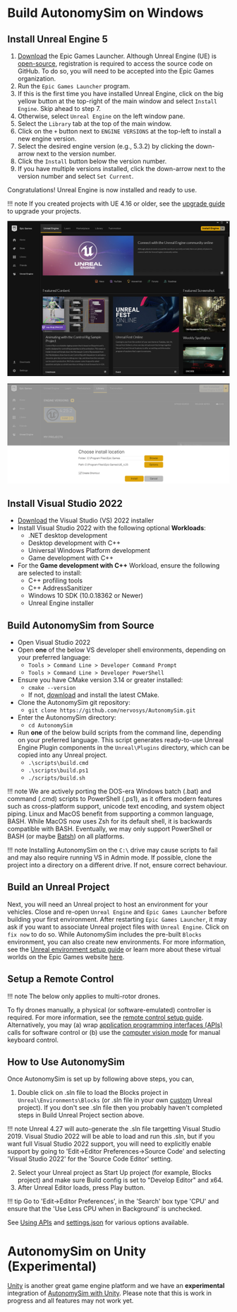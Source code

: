# Build AutonomySim on Windows

## Install Unreal Engine 5

1. [Download](https://www.unrealengine.com/download) the Epic Games Launcher. Although Unreal Engine (UE) is [open-source](https://docs.unrealengine.com/5.3/en-US/downloading-unreal-engine-source-code/), registration is required to access the source code on GitHub. To do so, you will need to be accepted into the Epic Games organization.
2. Run the `Epic Games Launcher` program.
3. If this is the first time you have installed Unreal Engine, click on the big yellow button at the top-right of the main window and select `Install Engine`. Skip ahead to step 7.
4. Otherwise, select `Unreal Engine` on the left window pane.
5. Select the `Library` tab at the top of the main window.
6. Click on the `+` button next to `ENGINE VERSIONS` at the top-left to install a new engine version.
7. Select the desired engine version (e.g., 5.3.2) by clicking the down-arrow next to the version number.
8. Click the `Install` button below the version number.
9. If you have multiple versions installed, click the down-arrow next to the version number and select `Set Current`.

Congratulations! Unreal Engine is now installed and ready to use.

!!! note
  If you created projects with UE 4.16 or older, see the [upgrade guide](unreal_upgrade.md) to upgrade your projects.

![Unreal Engine Tab UI Screenshot](images/ue_install.png)

![Unreal Engine Install Location UI Screenshot](images/ue_install_location.png)

## Install Visual Studio 2022

* [Download](https://visualstudio.microsoft.com/thank-you-downloading-visual-studio/?sku=Community&channel=Release&version=VS2022) the Visual Studio (VS) 2022 installer
* Install Visual Studio 2022 with the following optional **Workloads**:
  * .NET desktop development
  * Desktop development with C++
  * Universal Windows Platform development
  * Game development with C++
* For the **Game development with C++** Workload, ensure the following are selected to install:
  * C++ profiling tools
  * C++ AddressSanitizer
  * Windows 10 SDK (10.0.18362 or Newer)
  * Unreal Engine installer 

## Build AutonomySim from Source

* Open Visual Studio 2022
* Open **one** of the below VS developer shell environments, depending on your preferred language:
  * `Tools > Command Line > Developer Command Prompt`
  * `Tools > Command Line > Developer PowerShell`
* Ensure you have CMake version 3.14 or greater installed:
  * `cmake --version`
  * If not, [download](https://cmake.org/download/) and install the latest CMake.
* Clone the AutonomySim git repository:
  * `git clone https://github.com/nervosys/AutonomySim.git`
* Enter the AutonomySim directory:
  * `cd AutonomySim`
* Run **one** of the below build scripts from the command line, depending on your preferred language. This script generates ready-to-use Unreal Engine Plugin components in the `Unreal\Plugins` directory, which can be copied into any Unreal project.
  * `.\scripts\build.cmd`
  * `.\scripts\build.ps1`
  * `./scripts/build.sh`

!!! note
  We are actively porting the DOS-era Windows batch (.bat) and command (.cmd) scripts to PowerShell (.ps1), as it offers modern features such as cross-platform support, unicode text encoding, and system object piping. Linux and MacOS benefit from supporting a common language, BASH. While MacOS now uses Zsh for its default shell, it is backwards compatible with BASH. Eventually, we may only support PowerShell or BASH (or maybe [Batsh](https://github.com/batsh-dev-team/Batsh)) on all platforms.

!!! note
  Installing AutonomySim on the `C:\` drive may cause scripts to fail and may also require running VS in Admin mode. If possible, clone the project into a directory on a different drive. If not, ensure correct behaviour.

## Build an Unreal Project

Next, you will need an Unreal project to host an environment for your vehicles. Close and re-open `Unreal Engine` and `Epic Games Launcher` before building your first environment. After restarting `Epic Games Launcher`, it may ask if you want to associate Unreal project files with `Unreal Engine`. Click on `fix now` to do so. While AutonomySim includes the pre-built `Blocks` environment, you can also create new environments. For more information, see the [Unreal environment setup guide](unreal_proj.md) or learn more about these virtual worlds on the Epic Games website [here](https://docs.unrealengine.com/5.3/en-US/building-virtual-worlds-in-unreal-engine/).

## Setup a Remote Control

!!! note
  The below only applies to multi-rotor drones.

To fly drones manually, a physical (or software-emulated) controller is required. For more information, see the [remote control setup guide](remote_control.md). Alternatively, you may (a) wrap [application programming interfaces (APIs)](apis.md) calls for software control or (b) use the [computer vision mode](image_apis.md) for manual keyboard control.

## How to Use AutonomySim

Once AutonomySim is set up by following above steps, you can,

1. Double click on .sln file to load the Blocks project in `Unreal\Environments\Blocks` (or .sln file in your own [custom](unreal_custenv.md) Unreal project). If you don't see .sln file then you probably haven't completed steps in Build Unreal Project section above.

!!! note
  Unreal 4.27 will auto-generate the .sln file targetting Visual Studio 2019. Visual Studio 2022 will be able to load and run this .sln, but if you want full Visual Studio 2022 support, you will need to explicitly enable support by going to 'Edit->Editor Preferences->Source Code' and selecting 'Visual Studio 2022' for the 'Source Code Editor' setting.

2. Select your Unreal project as Start Up project (for example, Blocks project) and make sure Build config is set to "Develop Editor" and x64.
3. After Unreal Editor loads, press Play button. 

!!! tip
    Go to 'Edit->Editor Preferences', in the 'Search' box type 'CPU' and ensure that the 'Use Less CPU when in Background' is unchecked.

See [Using APIs](apis.md) and [settings.json](settings.md) for various options available.

# AutonomySim on Unity (Experimental)
[Unity](https://unity3d.com/) is another great game engine platform and we have an **experimental** integration of [AutonomySim with Unity](Unity.md). Please note that this is work in progress and all features may not work yet.
